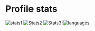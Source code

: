 # Profile stats
![stats1](https://github-readme-stats.vercel.app/api?username=AzozzALFiras&theme=radical&show_icons=true&count_private=true)
![Stats2](https://github-profile-summary-cards.vercel.app/api/cards/profile-details?username=AzozzALFiras&theme=solarized_dark)
![Stats3](https://github-readme-stats.vercel.app/api?username=AzozzALFiras&hide=contribs&show_icons=true&theme=dark)
![languages](https://github-readme-stats.vercel.app/api/top-langs/?username=AzozzALFiras&layout=compact&theme=dark)


